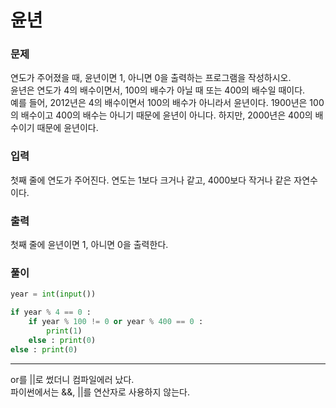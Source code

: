 # 윤년

### 문제
연도가 주어졌을 때, 윤년이면 1, 아니면 0을 출력하는 프로그램을 작성하시오.
<br>
윤년은 연도가 4의 배수이면서, 100의 배수가 아닐 때 또는 400의 배수일 때이다.
<br>
예를 들어, 2012년은 4의 배수이면서 100의 배수가 아니라서 윤년이다. 1900년은 100의 배수이고 400의 배수는 아니기 때문에 윤년이 아니다. 하지만, 2000년은 400의 배수이기 때문에 윤년이다.

### 입력
첫째 줄에 연도가 주어진다. 연도는 1보다 크거나 같고, 4000보다 작거나 같은 자연수이다.

### 출력
첫째 줄에 윤년이면 1, 아니면 0을 출력한다.

### 풀이
```python
year = int(input())

if year % 4 == 0 :
    if year % 100 != 0 or year % 400 == 0 :
        print(1)
    else : print(0)
else : print(0)
```

---
or를 ||로 썼더니 컴파일에러 났다.
<br> 파이썬에서는 &&, ||를 연산자로 사용하지 않는다.
